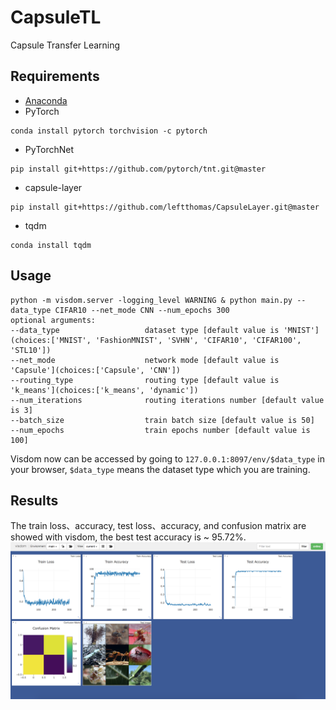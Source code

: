# CapsuleTL
Capsule Transfer Learning

## Requirements
* [Anaconda](https://www.anaconda.com/download/)
* PyTorch
```
conda install pytorch torchvision -c pytorch
```
* PyTorchNet
```
pip install git+https://github.com/pytorch/tnt.git@master
```
* capsule-layer
```
pip install git+https://github.com/leftthomas/CapsuleLayer.git@master
```
* tqdm
```
conda install tqdm
```

## Usage
```
python -m visdom.server -logging_level WARNING & python main.py --data_type CIFAR10 --net_mode CNN --num_epochs 300
optional arguments:
--data_type                   dataset type [default value is 'MNIST'](choices:['MNIST', 'FashionMNIST', 'SVHN', 'CIFAR10', 'CIFAR100', 'STL10'])
--net_mode                    network mode [default value is 'Capsule'](choices:['Capsule', 'CNN'])
--routing_type                routing type [default value is 'k_means'](choices:['k_means', 'dynamic'])
--num_iterations              routing iterations number [default value is 3]
--batch_size                  train batch size [default value is 50]
--num_epochs                  train epochs number [default value is 100]
```
Visdom now can be accessed by going to `127.0.0.1:8097/env/$data_type` in your browser, 
`$data_type` means the dataset type which you are training.

## Results
The train loss、accuracy, test loss、accuracy, and confusion matrix are showed with visdom,
the best test accuracy is ~ 95.72%.
![result](results/result.png)
